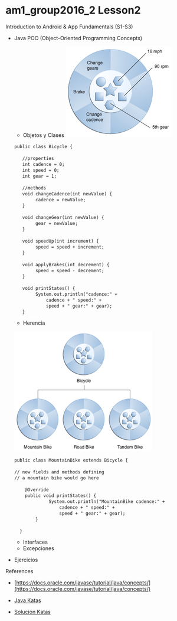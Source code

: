 # am1_group2016_2 Lesson2

Introduction to Android & App Fundamentals (S1-S3)

- Java POO (Object-Oriented Programming Concepts)
    * Objetos y Clases
   ![bicycle class](https://github.com/ISILAndroid/am1_group2016_2/blob/Lesson3/concepts-bicycleObject.gif)

   ```
   public class Bicycle {
      
      //properties
      int cadence = 0;
      int speed = 0;
      int gear = 1;
      
      //methods
      void changeCadence(int newValue) {
           cadence = newValue;
      }

      void changeGear(int newValue) {
           gear = newValue;
      }

      void speedUp(int increment) {
           speed = speed + increment;   
      }

      void applyBrakes(int decrement) {
           speed = speed - decrement;
      }

      void printStates() {
           System.out.println("cadence:" +
               cadence + " speed:" + 
               speed + " gear:" + gear);
      }
   ```
   
    * Herencia
    
    ![bicycle Herencia](https://github.com/ISILAndroid/am1_group2016_2/blob/Lesson3/concepts-bikeHierarchy1.gif)
    
    ```
    public class MountainBike extends Bicycle {

    // new fields and methods defining 
    // a mountain bike would go here

        @Override 
        public void printStates() {
                 System.out.println("MountainBike cadence:" +
                     cadence + " speed:" + 
                     speed + " gear:" + gear);
            }
      
      }
   ```
   
    * Interfaces
    * Excepciones

- Ejercicios

    
References

* [https://docs.oracle.com/javase/tutorial/java/concepts/](https://docs.oracle.com/javase/tutorial/java/concepts/)

* [Java Katas](http://codekata.pragprog.com/)

* [Solución Katas](https://github.com/vfarcic/TechnologyConversationsJava)

